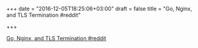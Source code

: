 +++
date = "2016-12-05T18:25:06+03:00"
draft = false
title = "Go, Nginx, and TLS Termination  #reddit"

+++

<p><a href="https://t.co/5SZEmoTUf6">Go, Nginx, and TLS Termination  #reddit</a></p>
